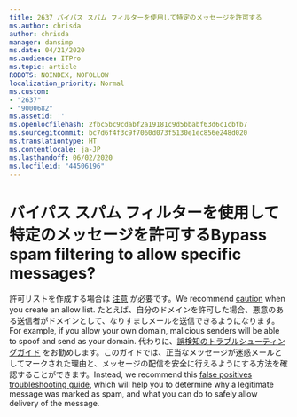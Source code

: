 ```yaml
---
title: 2637 バイパス スパム フィルターを使用して特定のメッセージを許可する
ms.author: chrisda
author: chrisda
manager: dansimp
ms.date: 04/21/2020
ms.audience: ITPro
ms.topic: article
ROBOTS: NOINDEX, NOFOLLOW
localization_priority: Normal
ms.custom:
- "2637"
- "9000682"
ms.assetid: ''
ms.openlocfilehash: 2fbc5bc9cdabf2a19181c9d5bbabf63d6c1cbfb7
ms.sourcegitcommit: bc7d6f4f3c9f7060d073f5130e1ec856e248d020
ms.translationtype: HT
ms.contentlocale: ja-JP
ms.lasthandoff: 06/02/2020
ms.locfileid: "44506196"
---
```

# <a name="bypass-spam-filtering-to-allow-specific-messages"></a><span data-ttu-id="229e4-102">バイパス スパム フィルターを使用して特定のメッセージを許可する</span><span class="sxs-lookup"><span data-stu-id="229e4-102">Bypass spam filtering to allow specific messages?</span></span>

<span data-ttu-id="229e4-103">許可リストを作成する場合は [注意](https://docs.microsoft.com/exchange/troubleshoot/antispam/cautions-against-bypassing-spam-filters) が必要です。</span><span class="sxs-lookup"><span data-stu-id="229e4-103">We recommend [caution](https://docs.microsoft.com/exchange/troubleshoot/antispam/cautions-against-bypassing-spam-filters) when you create an allow list.</span></span> <span data-ttu-id="229e4-104">たとえば、自分のドメインを許可した場合、悪意のある送信者がドメインとして、なりすましメールを送信できるようになります。</span><span class="sxs-lookup"><span data-stu-id="229e4-104">For example, if you allow your own domain, malicious senders will be able to spoof and send as your domain.</span></span>  <span data-ttu-id="229e4-105">代わりに、[誤検知のトラブルシューティングガイド](https://docs.microsoft.com/microsoft-365/security/office-365-security/anti-spam-protection) をお勧めします。このガイドでは、正当なメッセージが迷惑メールとしてマークされた理由と、メッセージの配信を安全に行えるようにする方法を確認することができます。</span><span class="sxs-lookup"><span data-stu-id="229e4-105">Instead, we recommend this [false positives troubleshooting guide](https://docs.microsoft.com/microsoft-365/security/office-365-security/anti-spam-protection), which will help you to determine why a legitimate message was marked as spam, and what you can do to safely allow delivery of the message.</span></span>
